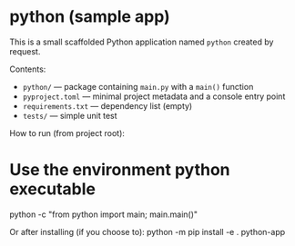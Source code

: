 # python (sample app)

This is a small scaffolded Python application named `python` created by request.

Contents:
- `python/` — package containing `main.py` with a `main()` function
- `pyproject.toml` — minimal project metadata and a console entry point
- `requirements.txt` — dependency list (empty)
- `tests/` — simple unit test

How to run (from project root):

# Use the environment python executable
python -c "from python import main; main.main()"

Or after installing (if you choose to):
python -m pip install -e .
python-app
